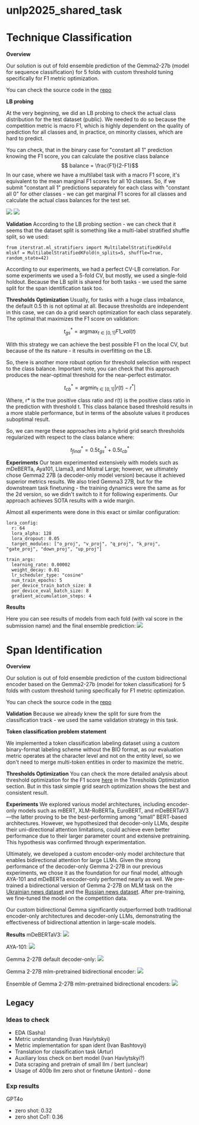 # unlp2025_shared_task

# Technique Classification 

**Overview**

Our solution is out of fold ensemble prediction of the Gemma2-27b (model for sequence classification) for 5 folds with custom threshold tuning specifically for F1 metric optimization. 

You can check the source code in the [repo](https://github.com/AntonBazdyrev/unlp2025_shared_task/tree/master)

**LB probing**

At the very beginning, we did an LB probing to check the actual class distribution for the test dataset (public). We needed to do so because the competition metric is macro F1, which is highly dependent on the quality of prediction for all classes and, in practice, on minority classes, which are hard to predict.

You can check, that in the binary case for "constant all 1" prediction knowing the F1 score, you can calculate the positive class balance
$$ balance = \frac{F1}{2-F1}$$
In our case, where we have a multilabel task with a macro F1 score, it's equivalent to the mean marginal F1 scores for all 10 classes. So, if we submit "constant all 1" predictions separately for each class with "constant all 0" for other classes - we can get marginal F1 scores for all classes and calculate the actual class balances for the test set.

![](https://www.googleapis.com/download/storage/v1/b/kaggle-forum-message-attachments/o/inbox%2F1697396%2F7ae68558dfdc567000ea2d3f6a299d49%2FScreenshot%202025-04-03%20at%2020.19.19.png?generation=1743701138110689&alt=media)
![](https://www.googleapis.com/download/storage/v1/b/kaggle-forum-message-attachments/o/inbox%2F1697396%2F0f24c93912ce4d5425fdc64a96328770%2FScreenshot%202025-04-03%20at%2020.19.42.png?generation=1743701146145406&alt=media)

**Validation**
According to the LB probing section - we can check that it seems that the dataset split is something like a multi-label stratified shuffle split, so we used:
```
from iterstrat.ml_stratifiers import MultilabelStratifiedKFold
mlskf = MultilabelStratifiedKFold(n_splits=5, shuffle=True, random_state=42)
```
According to our experiments, we had a perfect CV-LB correlation. For some experiments we used a 5-fold CV, but mostly, we used a single-fold holdout. Because the LB split is shared for both tasks - we used the same split for the span identification task too.

**Thresholds Optimization**
Usually, for tasks with a huge class imbalance, the default 0.5 th is not optimal at all.
Because thresholds are independent in this case, we can do a grid search optimization for each class separately. The optimal that maximizes the F1 score on validation:

$$t_{gs}^* = \text{argmax}_{t \in [0,1]} F1\_{val}(t)$$

With this strategy we can achieve the best possible F1 on the local CV, but because of the its nature - it results in overfitting on the LB.

So, there is another more robust option for threshold selection with respect to the class balance. Important note, you can check that this approach produces the near-optimal threshold for the near-perfect estimator.

$$t_{cb}^* = \text{argmin}_{t \in [0,1]} |r(t) - r^*|$$

Where, r* is the true positive class ratio and r(t) is the positive class ratio in the prediction with threshold t. This class balance based threshold results in a more stable performance, but in terms of the absolute values it produces suboptimal result.

So, we can merge these approaches into a hybrid grid search thresholds regularized with respect to the class balance where:

$$t_{final}^* = 0.5t_{gs}^* + 0.5t_{cb}^*$$

**Experiments**
Our team experimented extensively with models such as mDeBERTa, Aya101, Llama3, and Mistral Large; however, we ultimately chose Gemma2 27B (a decoder-only model version) because it achieved superior metrics results. We also tried Gemma3 27B, but for the downstream task finetuning - the training dynamics were the same as for the 2d version, so we didn't switch to it for following experiments. Our approach achieves SOTA results with a wide margin.

Almost all experiments were done in this exact or similar configuration:
```
lora_config:
  r: 64
  lora_alpha: 128
  lora_dropout: 0.05
  target_modules: ["o_proj", "v_proj", "q_proj", "k_proj", "gate_proj", "down_proj", "up_proj"]

train_args:
  learning_rate: 0.00002
  weight_decay: 0.01
  lr_scheduler_type: "cosine"
  num_train_epochs: 5
  per_device_train_batch_size: 8
  per_device_eval_batch_size: 8
  gradient_accumulation_steps: 4
```

**Results**

Here you can see results of models from each fold (with val score in the submission name) and the final ensemble prediction:
![](https://www.googleapis.com/download/storage/v1/b/kaggle-forum-message-attachments/o/inbox%2F1697396%2F696e67888b52bd2b7e18ecf2c4faf029%2FScreenshot%202025-04-03%20at%2021.17.05.png?generation=1743704288846098&alt=media)


# Span Identification

**Overview**

Our solution is out of fold ensemble prediction of the custom bidirectional encoder based on the Gemma2-27b (model for token classification) for 5 folds with custom threshold tuning specifically for F1 metric optimization. 

You can check the source code in the [repo](https://github.com/AntonBazdyrev/unlp2025_shared_task/tree/master)

**Validation**
Because we already knew the split for sure from the classification track - we used the same validation strategy in this task.

**Token classification problem statement**

We implemented a token classification labeling dataset using a custom binary-format labeling scheme without the BIO format, as our evaluation metric operates at the character level and not on the entity level, so we don't need to merge multi-token entities in order to maximize the metric.

**Thresholds Optimization**
You can check the more detailed analysis about threshold optimization for the F1 score [here](https://www.kaggle.com/competitions/unlp-2025-shared-task-classification-techniques/discussion/571513) in the Thresholds Optimization section. But in this task simple grid search optimization shows the best and consistent result.

**Experiments**
We explored various model architectures, including encoder-only models such as mBERT, XLM-RoBERTa, EuroBERT, and mDeBERTaV3—the latter proving to be the best-performing among “small” BERT-based architectures. However, we hypothesized that decoder-only LLMs, despite their uni-directional attention limitations, could achieve even better performance due to their larger parameter count and extensive pretraining. This hypothesis was confirmed through experimentation.

Ultimately, we developed a custom encoder-only model architecture that enables bidirectional attention for large LLMs. Given the strong performance of the decoder-only Gemma 2-27B in our previous experiments, we chose it as the foundation for our final model, although AYA-101 and mDeBERTa encoder-only performed nearly as well. We pre-trained a bidirectional version of Gemma 2-27B on MLM task on the [Ukrainian news dataset](https://huggingface.co/datasets/zeusfsx/ukrainian-news) and the [Russian news dataset](https://huggingface.co/datasets/AIR-Bench/qa_news_ru). After pre-training, we fine-tuned the model on the competition data.

Our custom bidirectional Gemma significantly outperformed both traditional encoder-only architectures and decoder-only LLMs, demonstrating the effectiveness of bidirectional attention in large-scale models.

**Results**
mDeBERTaV3:
![](https://www.googleapis.com/download/storage/v1/b/kaggle-forum-message-attachments/o/inbox%2F1697396%2Ff1e7c488b08b64788d5ef04e31ea2f39%2Fmdeberta.png?generation=1743709099779638&alt=media)

AYA-101:
![](https://www.googleapis.com/download/storage/v1/b/kaggle-forum-message-attachments/o/inbox%2F1697396%2Fa332610bb71dd1d040544a3fee9cc66e%2Faya101.png?generation=1743709118139630&alt=media)

Gemma 2-27B default decoder-only:
![](https://www.googleapis.com/download/storage/v1/b/kaggle-forum-message-attachments/o/inbox%2F1697396%2Fe7a80b47a70e2c00beb766ef06d4bb60%2Fgemma27b.png?generation=1743709136217809&alt=media)

Gemma 2-27B mlm-pretrained bidirectional encoder:
![](https://www.googleapis.com/download/storage/v1/b/kaggle-forum-message-attachments/o/inbox%2F1697396%2F51b4443b7fe11711748db8e7cf16cf50%2Fgemma27mlm.png?generation=1743709170697793&alt=media)

Ensemble of Gemma 2-27B mlm-pretrained bidirectional encoders:
![](https://www.googleapis.com/download/storage/v1/b/kaggle-forum-message-attachments/o/inbox%2F1697396%2Ff265bfba270f0ed349fa39a83d6653d4%2Fensemble.png?generation=1743709201439096&alt=media)

## Legacy 
### Ideas to check

- EDA (Sasha)
- Metric understanding (Ivan Havlytskyi)
- Metric implementation for span ident (Ivan Bashtovyi)
- Translation for classification task (Artur)
- Auxiliary loss check on bert model (Ivan Havlytskyi?)
- Data scraping and pretrain of small llm / bert (unclear)
- Usage of 400b llm zero shot or finetune (Anton) - done

### Exp results
GPT4o
- zero shot: 0.32
- zero shot CoT: 0.36
